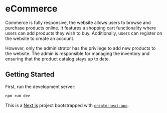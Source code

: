 <h1> eCommerce </h1>

Commerce is fully responsive, the website allows users to browse and purchase products online. It features a shopping cart functionality where users can add products they wish to buy. Additionally, users can register on the website to create an account.

However, only the administrator has the privilege to add new products to the website. The admin is responsible for managing the inventory and ensuring that the product catalog stays up to date.

## Getting Started

First, run the development server:

```bash
npm run dev

```
This is a [Next.js](https://nextjs.org/) project bootstrapped with [`create-next-app`](https://github.com/vercel/next.js/tree/canary/packages/create-next-app).

